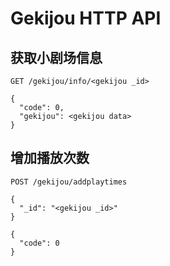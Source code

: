 # Gekijou HTTP API

## 获取小剧场信息

``` GET /gekijou/info/<gekijou _id> ```

```
{
  "code": 0,
  "gekijou": <gekijou data>
}
```

## 增加播放次数

``` POST /gekijou/addplaytimes ```

```
{
  "_id": "<gekijou _id>"
}

{
  "code": 0
}
```
